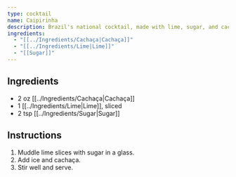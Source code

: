 ```yaml
---
type: cocktail
name: Caipirinha
description: Brazil's national cocktail, made with lime, sugar, and cachaça or rum.
ingredients:
  - "[[../Ingredients/Cachaça|Cachaça]]"
  - "[[../Ingredients/Lime|Lime]]"
  - "[[Sugar]]"
---
```


## Ingredients
- 2 oz [[../Ingredients/Cachaça|Cachaça]]
- 1 [[../Ingredients/Lime|Lime]], sliced
- 2 tsp [[../Ingredients/Sugar|Sugar]]

## Instructions
1. Muddle lime slices with sugar in a glass.
2. Add ice and cachaça.
3. Stir well and serve.
